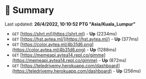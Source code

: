 # 📖 Summary
Last updated: **26/4/2022, 10:10:52 PTG "Asia/Kuala_Lumpur"**

- `GET` [https://shrt.ml](https://shrt.ml) - **Up** (2234ms)
- `GET` [https://hst.aytea.ml/](https://hst.aytea.ml/) - **Up** (377ms)
- `GET` [https://color.aytea.ml/4b31d6.png](https://color.aytea.ml/4b31d6.png) - **Up** (1288ms)
- `GET` [https://memeapi.aytea14.repl.co/gimme](https://memeapi.aytea14.repl.co/gimme) - **Up** (872ms)
- `GET` [https://teledrivemy.herokuapp.com/dashboard](https://teledrivemy.herokuapp.com/dashboard) - **Up** (256ms)
